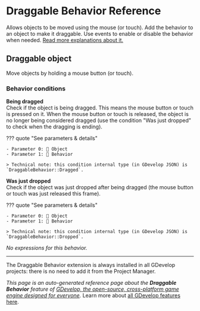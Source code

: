 # Draggable Behavior Reference

Allows objects to be moved using the mouse (or touch). Add the behavior to an object to make it draggable. Use events to enable or disable the behavior when needed. [Read more explanations about it.](/gdevelop5/behaviors/draggable)



## Draggable object 

Move objects by holding a mouse button (or touch). 

### Behavior conditions

**Being dragged**  
Check if the object is being dragged. This means the mouse button or touch is pressed on it. When the mouse button or touch is released,  the object is no longer being considered dragged (use the condition "Was just dropped" to check when the dragging is ending).

??? quote "See parameters & details"

    - Parameter 0: 👾 Object
    - Parameter 1: 🧩 Behavior

    > Technical note: this condition internal type (in GDevelop JSON) is `DraggableBehavior::Dragged`.

**Was just dropped**  
Check if the object was just dropped after being dragged (the mouse button or touch was just released this frame).

??? quote "See parameters & details"

    - Parameter 0: 👾 Object
    - Parameter 1: 🧩 Behavior

    > Technical note: this condition internal type (in GDevelop JSON) is `DraggableBehavior::Dropped`.

_No expressions for this behavior._




---

The Draggable Behavior extension is always installed in all GDevelop projects: there is no need to add it from the Project Manager.

*This page is an auto-generated reference page about the **Draggable Behavior** feature of [GDevelop, the open-source, cross-platform game engine designed for everyone](https://gdevelop.io/).* Learn more about [all GDevelop features here](/gdevelop5/all-features).